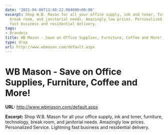 ```yaml
---
date: '2021-04-06T13:40:22.984000+00:00'
excerpt: Shop W.B. Mason for all your office supply, ink and toner, furniture, technology,
  break room, and janitorial needs. Amazingly low prices. Personalized Service. Lightning
  fast business and residential delivery.
tags:
- Brandeis
title: WB Mason - Save on Office Supplies, Furniture, Coffee and More!
type: drop
url: http://www.wbmason.com/default.aspx
---
```


# WB Mason - Save on Office Supplies, Furniture, Coffee and More!

**URL:** http://www.wbmason.com/default.aspx

**Excerpt:** Shop W.B. Mason for all your office supply, ink and toner, furniture, technology, break room, and janitorial needs. Amazingly low prices. Personalized Service. Lightning fast business and residential delivery.
